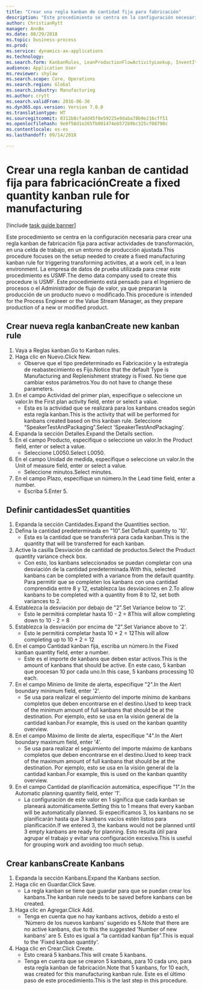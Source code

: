 ```yaml
--- 
title: "Crear una regla kanban de cantidad fija para fabricación"
description: "Este procedimiento se centra en la configuración necesaria para crear una regla kanban de fabricación fija para activar actividades de transformación, en una celda de trabajo, en un entorno de producción ajustada."
author: ChristianRytt
manager: AnnBe
ms.date: 08/29/2018
ms.topic: business-process
ms.prod: 
ms.service: dynamics-ax-applications
ms.technology: 
ms.search.form: KanbanRules, LeanProductionFlowActivityLookup, InventItemIdLookupSimple, UnitOfMeasureLookup, KanbanCreate
audience: Application User
ms.reviewer: shylaw
ms.search.scope: Core, Operations
ms.search.region: Global
ms.search.industry: Manufacturing
ms.author: crytt
ms.search.validFrom: 2016-06-30
ms.dyn365.ops.version: Version 7.0.0
ms.translationtype: HT
ms.sourcegitcommit: 0312b8cfadd45f8e59225e9daba78b9e216cff51
ms.openlocfilehash: 9e0f58d1e265fb001474eb572b9bc325cf08790c
ms.contentlocale: es-es
ms.lasthandoff: 09/14/2018

---
```

# <a name="create-a-fixed-quantity-kanban-rule-for-manufacturing"></a><span data-ttu-id="93f13-103">Crear una regla kanban de cantidad fija para fabricación</span><span class="sxs-lookup"><span data-stu-id="93f13-103">Create a fixed quantity kanban rule for manufacturing</span></span>

[!include [task guide banner](../../includes/task-guide-banner.md)]

<span data-ttu-id="93f13-104">Este procedimiento se centra en la configuración necesaria para crear una regla kanban de fabricación fija para activar actividades de transformación, en una celda de trabajo, en un entorno de producción ajustada.</span><span class="sxs-lookup"><span data-stu-id="93f13-104">This procedure focuses on the setup needed to create a fixed manufacturing kanban rule for triggering transforming activities, at a work cell, in a lean environment.</span></span> <span data-ttu-id="93f13-105">La empresa de datos de prueba utilizada para crear este procedimiento es USMF.</span><span class="sxs-lookup"><span data-stu-id="93f13-105">The demo data company used to create this procedure is USMF.</span></span> <span data-ttu-id="93f13-106">Este procedimiento está pensado para el Ingeniero de procesos o el Administrador de flujo de valor, ya que preparan la producción de un producto nuevo o modificado.</span><span class="sxs-lookup"><span data-stu-id="93f13-106">This procedure is intended for the Process Engineer or the Value Stream Manager, as they prepare production of a new or modified product.</span></span>


## <a name="create-new-kanban-rule"></a><span data-ttu-id="93f13-107">Crear nueva regla kanban</span><span class="sxs-lookup"><span data-stu-id="93f13-107">Create new kanban rule</span></span>
1. <span data-ttu-id="93f13-108">Vaya a Reglas kanban.</span><span class="sxs-lookup"><span data-stu-id="93f13-108">Go to Kanban rules.</span></span>
2. <span data-ttu-id="93f13-109">Haga clic en Nuevo.</span><span class="sxs-lookup"><span data-stu-id="93f13-109">Click New.</span></span>
    * <span data-ttu-id="93f13-110">Observe que el tipo predeterminado es Fabricación y la estrategia de reabastecimiento es Fijo.</span><span class="sxs-lookup"><span data-stu-id="93f13-110">Notice that the default Type is Manufacturing and Replenishment strategy is Fixed.</span></span> <span data-ttu-id="93f13-111">No tiene que cambiar estos parámetros.</span><span class="sxs-lookup"><span data-stu-id="93f13-111">You do not have to change these parameters.</span></span>  
3. <span data-ttu-id="93f13-112">En el campo Actividad del primer plan, especifique o seleccione un valor.</span><span class="sxs-lookup"><span data-stu-id="93f13-112">In the First plan activity field, enter or select a value.</span></span>
    * <span data-ttu-id="93f13-113">Esta es la actividad que se realizará para los kanbans creados según esta regla kanban.</span><span class="sxs-lookup"><span data-stu-id="93f13-113">This is the activity that will be performed for kanbans created based on this kanban rule.</span></span>  <span data-ttu-id="93f13-114">Seleccione “SpeakerTestAndPackaging”.</span><span class="sxs-lookup"><span data-stu-id="93f13-114">Select 'SpeakerTestAndPackaging'.</span></span>  
4. <span data-ttu-id="93f13-115">Expanda la sección Detalles.</span><span class="sxs-lookup"><span data-stu-id="93f13-115">Expand the Details section.</span></span>
5. <span data-ttu-id="93f13-116">En el campo Producto, especifique o seleccione un valor.</span><span class="sxs-lookup"><span data-stu-id="93f13-116">In the Product field, enter or select a value.</span></span>
    * <span data-ttu-id="93f13-117">Seleccione L0050.</span><span class="sxs-lookup"><span data-stu-id="93f13-117">Select L0050.</span></span>  
6. <span data-ttu-id="93f13-118">En el campo Unidad de medida, especifique o seleccione un valor.</span><span class="sxs-lookup"><span data-stu-id="93f13-118">In the Unit of measure field, enter or select a value.</span></span>
    * <span data-ttu-id="93f13-119">Seleccione minutos.</span><span class="sxs-lookup"><span data-stu-id="93f13-119">Select minutes.</span></span>  
7. <span data-ttu-id="93f13-120">En el campo Plazo, especifique un número.</span><span class="sxs-lookup"><span data-stu-id="93f13-120">In the Lead time field, enter a number.</span></span>
    * <span data-ttu-id="93f13-121">Escriba 5.</span><span class="sxs-lookup"><span data-stu-id="93f13-121">Enter 5.</span></span>  

## <a name="set-quantities"></a><span data-ttu-id="93f13-122">Definir cantidades</span><span class="sxs-lookup"><span data-stu-id="93f13-122">Set quantities</span></span>
1. <span data-ttu-id="93f13-123">Expanda la sección Cantidades.</span><span class="sxs-lookup"><span data-stu-id="93f13-123">Expand the Quantities section.</span></span>
2. <span data-ttu-id="93f13-124">Defina la cantidad predeterminada en "10".</span><span class="sxs-lookup"><span data-stu-id="93f13-124">Set Default quantity to '10'.</span></span>
    * <span data-ttu-id="93f13-125">Esta es la cantidad que se transferirá para cada kanban.</span><span class="sxs-lookup"><span data-stu-id="93f13-125">This is the quantity that will be transferred for each kanban.</span></span>  
3. <span data-ttu-id="93f13-126">Active la casilla Desviación de cantidad de productos.</span><span class="sxs-lookup"><span data-stu-id="93f13-126">Select the Product quantity variance check box.</span></span>
    * <span data-ttu-id="93f13-127">Con esto, los kanbans seleccionados se puedan completar con una desviación de la cantidad predeterminada.</span><span class="sxs-lookup"><span data-stu-id="93f13-127">With this, selected kanbans can be completed with a variance from the default quantity.</span></span>  <span data-ttu-id="93f13-128">Para permitir que se completen los kanbans con una cantidad comprendida entre 8 y 12, establezca las desviaciones en 2.</span><span class="sxs-lookup"><span data-stu-id="93f13-128">To allow kanbans to be completed with a quantity from 8 to 12, set both variances to 2.</span></span>  
4. <span data-ttu-id="93f13-129">Establezca la desviación por debajo de "2".</span><span class="sxs-lookup"><span data-stu-id="93f13-129">Set Variance below to '2'.</span></span>
    * <span data-ttu-id="93f13-130">Esto le permitirá completar hasta 10 - 2 = 8</span><span class="sxs-lookup"><span data-stu-id="93f13-130">This will allow completing down to 10 - 2 = 8</span></span>  
5. <span data-ttu-id="93f13-131">Establezca la desviación por encima de "2".</span><span class="sxs-lookup"><span data-stu-id="93f13-131">Set Variance above to '2'.</span></span>
    * <span data-ttu-id="93f13-132">Esto le permitirá completar hasta 10 + 2 = 12</span><span class="sxs-lookup"><span data-stu-id="93f13-132">This will allow completing up to 10 + 2 = 12</span></span>  
6. <span data-ttu-id="93f13-133">En el campo Cantidad kanban fija, escriba un número.</span><span class="sxs-lookup"><span data-stu-id="93f13-133">In the Fixed kanban quantity field, enter a number.</span></span>
    * <span data-ttu-id="93f13-134">Este es el importe de kanbans que deben estar activos.</span><span class="sxs-lookup"><span data-stu-id="93f13-134">This is the amount of kanbans that should be active.</span></span> <span data-ttu-id="93f13-135">En este caso, 5 kanban que procesan 10 por cada uno.</span><span class="sxs-lookup"><span data-stu-id="93f13-135">In this case, 5 kanbans processing 10 each.</span></span>  
7. <span data-ttu-id="93f13-136">En el campo Mínimo de límite de alerta, especifique "2".</span><span class="sxs-lookup"><span data-stu-id="93f13-136">In the Alert boundary minimum field, enter '2'.</span></span>
    * <span data-ttu-id="93f13-137">Se usa para realizar el seguimiento del importe mínimo de kanbans completos que deben encontrarse en el destino.</span><span class="sxs-lookup"><span data-stu-id="93f13-137">Used to keep track of the minimum amount of full kanbans that should be at the destination.</span></span> <span data-ttu-id="93f13-138">Por ejemplo, esto se usa en la visión general de la cantidad kanban.</span><span class="sxs-lookup"><span data-stu-id="93f13-138">For example, this is used on the kanban quantity overview.</span></span>  
8. <span data-ttu-id="93f13-139">En el campo Máximo de límite de alerta, especifique "4".</span><span class="sxs-lookup"><span data-stu-id="93f13-139">In the Alert boundary maximum field, enter '4'.</span></span>
    * <span data-ttu-id="93f13-140">Se usa para realizar el seguimiento del importe máximo de kanbans completos que deben encontrarse en el destino.</span><span class="sxs-lookup"><span data-stu-id="93f13-140">Used to keep track of the maximum amount of full kanbans that should be at the destination.</span></span> <span data-ttu-id="93f13-141">Por ejemplo, esto se usa en la visión general de la cantidad kanban.</span><span class="sxs-lookup"><span data-stu-id="93f13-141">For example, this is used on the kanban quantity overview.</span></span>  
9. <span data-ttu-id="93f13-142">En el campo Cantidad de planificación automática, especifique "1".</span><span class="sxs-lookup"><span data-stu-id="93f13-142">In the Automatic planning quantity field, enter '1'.</span></span>
    * <span data-ttu-id="93f13-143">La configuración de este valor en 1 significa que cada kanban se planeará automáticamente.</span><span class="sxs-lookup"><span data-stu-id="93f13-143">Setting this to 1 means that every kanban will be automatically planned.</span></span>   <span data-ttu-id="93f13-144">Si especificamos 3, los kanbans no se planificarán hasta que 3 kanbans vacíos estén listos para planificación.</span><span class="sxs-lookup"><span data-stu-id="93f13-144">If we entered 3, the kanbans would not be planned until 3 empty kanbans are ready for planning.</span></span> <span data-ttu-id="93f13-145">Esto resulta útil para agrupar el trabajo y evitar una configuración excesiva.</span><span class="sxs-lookup"><span data-stu-id="93f13-145">This is useful for grouping work and avoiding too much setup.</span></span>  

## <a name="create-kanbans"></a><span data-ttu-id="93f13-146">Crear kanbans</span><span class="sxs-lookup"><span data-stu-id="93f13-146">Create Kanbans</span></span>
1. <span data-ttu-id="93f13-147">Expanda la sección Kanbans.</span><span class="sxs-lookup"><span data-stu-id="93f13-147">Expand the Kanbans section.</span></span>
2. <span data-ttu-id="93f13-148">Haga clic en Guardar.</span><span class="sxs-lookup"><span data-stu-id="93f13-148">Click Save.</span></span>
    * <span data-ttu-id="93f13-149">La regla kanban se tiene que guardar para que se puedan crear los kanbans.</span><span class="sxs-lookup"><span data-stu-id="93f13-149">The kanban rule needs to be saved before kanbans can be created.</span></span>  
3. <span data-ttu-id="93f13-150">Haga clic en Agregar.</span><span class="sxs-lookup"><span data-stu-id="93f13-150">Click Add.</span></span>
    * <span data-ttu-id="93f13-151">Tenga en cuenta que no hay kanbans activos, debido a esto el 'Número de los nuevos kanbans' sugerido es 5.</span><span class="sxs-lookup"><span data-stu-id="93f13-151">Note that there are no active kanbans, due to this the suggested 'Number of new kanbans' are 5.</span></span> <span data-ttu-id="93f13-152">Esto es igual a “la cantidad kanban fija”.</span><span class="sxs-lookup"><span data-stu-id="93f13-152">This is equal to the 'Fixed kanban quantity'.</span></span>  
4. <span data-ttu-id="93f13-153">Haga clic en Crear.</span><span class="sxs-lookup"><span data-stu-id="93f13-153">Click Create.</span></span>
    * <span data-ttu-id="93f13-154">Esto creará 5 kanbans.</span><span class="sxs-lookup"><span data-stu-id="93f13-154">This will create 5 kanbans.</span></span>  
    * <span data-ttu-id="93f13-155">Tenga en cuenta que se crearon 5 kanbans, para 10 cada uno, para esta regla kanban de fabricación.</span><span class="sxs-lookup"><span data-stu-id="93f13-155">Note that 5 kanbans, for 10 each, was created for this manufacturing kanban rule.</span></span> <span data-ttu-id="93f13-156">Este es el último paso de este procedimiento.</span><span class="sxs-lookup"><span data-stu-id="93f13-156">This is the last step in this procedure.</span></span>  


